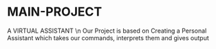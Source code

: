 # MAIN-PROJECT
A VIRTUAL ASSISTANT
\n Our Project is based on Creating a Personal Assistant which takes our commands, interprets them and gives output 
